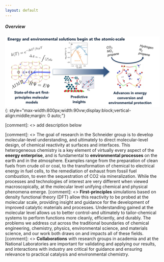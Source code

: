```yaml
---
layout: default
---
```


##### **Overview**

![](/group_data/research_images/overview_2.jpg){: style="max-width:800px;width:90vw;display:block;vertical-align:middle;margin: 0 auto;"}

[comment]: <> add description below


[comment]: <> The goal of research in the Schneider group is to develop molecular-level understanding, and ultimately to direct molecular-level design, of chemical reactivity at surfaces and interfaces. This heterogeneous chemistry is a key element of virtually every aspect of the **energy enterprise**, and is fundamental to **environmental processes** on the earth and in the atmosphere. Examples range from the preparation of clean fuels from crude oil or coal, to the transformation of chemical to electrical energy in fuel cells, to the remediation of exhaust from fossil fuel combustion, to even the sequestration of CO2 via mineralization. While the processes and technologies of interest are very different when viewed macroscopically, at the molecular level unifying chemical and physical phenomena emerge.
[comment]: <> **First-principles** simulations based on density functional theory (DFT) allow this reactivity to be probed at the molecular scale, providing insight and guidance for the development of improved catalytic materials and processes. Understanding gained at the molecular level allows us to better control-and ultimately to tailor-chemical systems to perform functions more cleanly, efficiently, and durably. The problems we address cut across the traditional boundaries of chemical engineering, chemistry, physics, environmental science, and materials science, and our work both draws on and impacts all of these fields.
[comment]: <> **Collaborations** with research groups in academia and at the National Laboratories are important for validating and applying our results, and interactions with industry are critical for guidance and ensuring relevance to practical catalysis and environmental chemistry.
